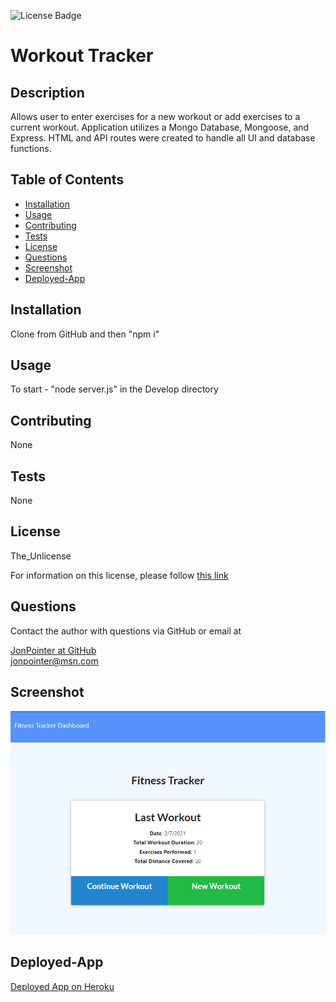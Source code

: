 ![License Badge](https://img.shields.io/badge/License-The_Unlicense-blue)
# Workout Tracker
## Description
Allows user to enter exercises for a new workout or add exercises to a current workout. Application utilizes a Mongo Database, Mongoose, and Express.  HTML and API routes were created to handle all UI and database functions.
## Table of Contents
- [Installation](#installation)
- [Usage](#usage)
- [Contributing](#contributing)
- [Tests](#tests)
- [License](#license)
- [Questions](#questions)
- [Screenshot](#screenshot)
- [Deployed-App](#deployed-app)
## Installation
Clone from GitHub and then "npm i"
## Usage
To start - "node server.js" in the Develop directory
## Contributing
None
## Tests
None
## License
The_Unlicense

For information on this license, please follow [this link](https://choosealicense.com/licenses/unlicense/)
## Questions
Contact the author with questions via GitHub or email at

[JonPointer at GitHub](https://github.com/JonPointer)<br>jonpointer@msn.com
## Screenshot
![Screenshot](./Develop/public/images/screenshot.png)
## Deployed-App
[Deployed App on Heroku](https://tranquil-bastion-69503.herokuapp.com/)